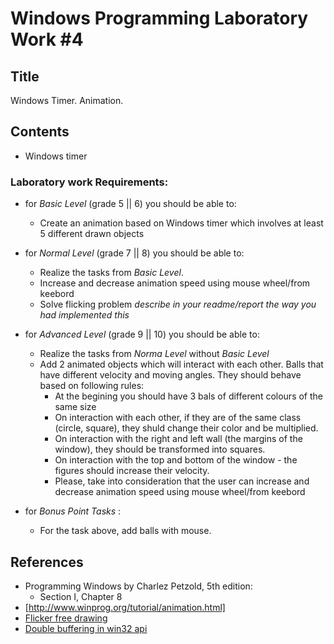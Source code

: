 # Windows Programming Laboratory Work #4

## Title
Windows Timer. Animation.

## Contents
* Windows timer

### Laboratory work Requirements:
  - for _Basic Level_ (grade 5 || 6) you should be able to:
    * Create an animation based on Windows timer which involves at least 5 different drawn objects
  - for _Normal Level_ (grade 7 || 8) you should be able to:
    * Realize the tasks from _Basic Level_.
    * Increase and decrease animation speed using mouse wheel/from keebord 
    * Solve flicking problem _describe in your readme/report the way you had implemented this_
  - for _Advanced Level_ (grade 9 || 10) you should be able to:
    * Realize the tasks from _Norma Level_ without _Basic Level_
    * Add 2 animated objects which will interact with each other. Balls that have different velocity and moving angles. They should behave based on following rules:
        * At the begining you should have 3 bals of different colours of the same size
        * On interaction with each other, if they are of the same class (circle, square), they shuld change their color and be multiplied.
        * On interaction with the right and left wall (the margins of the window), they should be transformed into squares.
        * On interaction with the top and bottom of the window - the figures should increase their velocity.
        * Please, take into consideration that the user can increase and decrease animation speed using mouse wheel/from keebord 
    
  - for _Bonus Point Tasks_ :
    * For the task above, add balls with mouse.

 
## References
* Programming Windows by Charlez Petzold, 5th edition:
  * Section I, Chapter 8
* [http://www.winprog.org/tutorial/animation.html]
* [Flicker free drawing](http://www.catch22.net/tuts/flicker-free-drawing)
* [Double buffering in win32 api](http://www.cplusplus.com/forum/windows/35484/)
